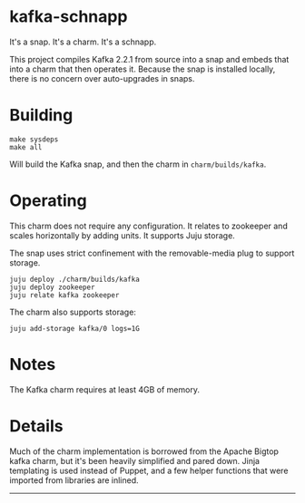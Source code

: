 # kafka-schnapp

It's a snap. It's a charm. It's a schnapp.

This project compiles Kafka 2.2.1 from source into a snap and embeds that into
a charm that then operates it. Because the snap is installed locally, there is
no concern over auto-upgrades in snaps.

# Building

    make sysdeps
    make all

Will build the Kafka snap, and then the charm in `charm/builds/kafka`.

# Operating

This charm does not require any configuration. It relates to zookeeper and
scales horizontally by adding units. It supports Juju storage.

The snap uses strict confinement with the removable-media plug to support
storage.

    juju deploy ./charm/builds/kafka
    juju deploy zookeeper
    juju relate kafka zookeeper

The charm also supports storage:

    juju add-storage kafka/0 logs=1G

# Notes

The Kafka charm requires at least 4GB of memory.

# Details

Much of the charm implementation is borrowed from the Apache Bigtop kafka
charm, but it's been heavily simplified and pared down. Jinja templating is
used instead of Puppet, and a few helper functions that were imported from
libraries are inlined.

---
